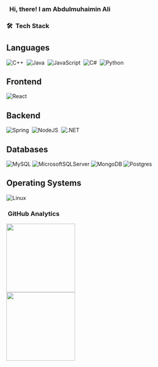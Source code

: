 ### &nbsp; Hi, there! I am Abdulmuhaimin Ali

<!-- 💡 &nbsp;New Grad - Actively Looking for an opportunity as a software developer.\ -->
<!-- ✉️ &nbsp;You can shoot me an email at abdulali115h@gmail.com! I'll try to respond as soon as I can. -->
<!-- 📄 &nbsp;Please have a look at my [Online Résumé](http://starfish-app-ppb7i.ondigitalocean.app/) for more details about me. I'm open to feedback and suggestions! -->
### 🛠 &nbsp;Tech Stack

## Languages
![C++](https://img.shields.io/badge/C++-blue.svg?style=for-the-badge&logo=c%2B%2B)&nbsp;
![Java](https://img.shields.io/badge/java-%23ED8B00.svg?&style=for-the-badge&logo=java&logoColor=white)&nbsp;
![JavaScript](https://img.shields.io/badge/javascript-%23ED8B00.svg?&style=for-the-badge&logo=javascript&logoColor=white)&nbsp;
![C#](https://img.shields.io/badge/c%23%20-%23239120.svg?&style=for-the-badge&logo=c-sharp&logoColor=white)&nbsp;
![Python](https://img.shields.io/badge/python%20-%2314354C.svg?&style=for-the-badge&logo=python&logoColor=white)&nbsp;

## Frontend
![React](https://img.shields.io/badge/react%20-%2320232a.svg?&style=for-the-badge&logo=react&logoColor=%2361DAFB)


## Backend
![Spring](https://img.shields.io/badge/spring%20-%2343853D.svg?&style=for-the-badge&logo=spring&logoColor=white)&nbsp;
![NodeJS](https://img.shields.io/badge/node.js%20-%2343853D.svg?&style=for-the-badge&logo=node.js&logoColor=white)&nbsp;
![.NET](https://img.shields.io/badge/.net%20-%2343853D.svg?&style=for-the-badge&logo=.net&logoColor=white)&nbsp;

## Databases
![MySQL](https://img.shields.io/badge/mysql-%2333f.svg?style=for-the-badge&logo=mysql&logoColor=white)
![MicrosoftSQLServer](https://img.shields.io/badge/Microsoft%20SQL%20Sever-CC2927?style=for-the-badge&logo=microsoft%20sql%20server&logoColor=white)
![MongoDB](https://img.shields.io/badge/MongoDB-%234ea94b.svg?style=for-the-badge&logo=mongodb&logoColor=white)
![Postgres](https://img.shields.io/badge/postgres-%23316192.svg?style=for-the-badge&logo=postgresql&logoColor=white)

## Operating Systems
![Linux](https://img.shields.io/badge/-Linux-black?style=for-the-badge&logo=linux)


### &nbsp;GitHub Analytics
<p align="left">
<a href="https://github.com/Abdulmuhaimin-Ali">
      <img height="180em" src="https://github-readme-stats-eight-theta.vercel.app/api/top-langs/?username=Abdulmuhaimin-Ali&layout=compact&langs_count=8&theme=algolia"/>

</a>
<br>
<a href="https://github.com/Abdulmuhaimin-Ali">
  <img height="180em" src="https://github-readme-stats-eight-theta.vercel.app/api?username=Abdulmuhaimin-Ali&show_icons=true&theme=algolia&include_all_commits=true&count_private=true"/>
</a>
</p>


